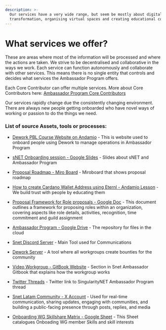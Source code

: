 ```yaml
---
description: >-
  Our services have a very wide range, but seem be mostly about digital
  transformation, organising virtual spaces and creating educational content.
---
```


# What services we offer?

These are areas where most of the information will be processed and where the actions are taken. We strive to be decentralised and collaborative in the ways we work. Each service can function autonomously and collaborate with other services. This means there is no single entity that controls and decides what services the Ambassador Program offers.

Each Core Contributor can offer multiple services. More about Core Contributors here: [Ambassador Program Core Contributors](https://docs.google.com/document/d/13uPKVnooFowpoxRBZJH71iIbHUyoOokdn_RCDvp_RHI/edit?tab=t.0#heading=h.ij3cuj7d158h)

Our services rapidly change due the consistently changing environment. There are always new people getting onboarded who have novel ways of working or passion to do the things we need.




### List of source Assets, tools or processes:
- [Dework PBL Course Website on Andamio](https://instance-dework-pbl.vercel.app/course/module/103/overview) - This is website used to onboard people using Dework to manage operations in Ambassador Program

- [sNET Onboarding session - Google Slides](https://docs.google.com/presentation/d/1xsOPL2exA-1-BfKWk2eKdxjpfRt6kwW_nFWBPq-KzEg/edit#slide=id.p) - Slides about sNET and Ambassador Program

- [Proposal Roadmap - Miro Board](https://miro.com/app/board/uXjVM7pbrUY=/?moveToWidget=3458764557891619019&amp;cot=14) - Miroboard that shows proposal roadmap

- [How to create Cardano Wallet Address using Eternl - Andamio Lesson](https://instance-dework-pbl.vercel.app/course/module/101/1011) - We build trust with people by educating them

- [Proposal Framework for Role proposals - Google Doc](https://docs.google.com/document/d/1sIgmOqTfLc6jieX8sdDVSZl48wqRnBrFu-z8R7ofXcs/edit?usp=sharing) - This document outlines a framework for proposing roles within an organization, covering aspects like role details, activities, recognition, time commitment and guild assignment

- [Ambassador Program - Google Drive](https://drive.google.com/drive/u/1/my-drive) - The repository for files in the cloud

- [Snet Discord Server](https://discord.gg/snet) - Main Tool used for Communications

- [Dework Server](https://app.dework.xyz/singularitynet-ambas) - A tool where all workgroups create bounties for the community

- [Video Workgroup - GitBook Website](https://snet-ambassadors.gitbook.io/home/workgroups/video-workgroup) - Section in Snet Ambassador Gitbook that explains how the workgroup works

- [Twitter Threads](https://twitter.com/SNET_Ambassador/status/1710371182426419455) - Twitter link to SingularityNET Ambassador Program thread

- [Snet Latam Community - X Account](https://x.com/SNET_Latam) - Used for real-time communication, sharing updates, engaging with communities, and building a public-facing presence through posts, replies, and media

- [Onboarding WG Skillshare Matrix - Google Sheet](https://docs.google.com/spreadsheets/d/12R9WMWZRBQDRnnHUFC3dVoZwRkgKgNfj7uLBSaBNqkg/edit?usp=sharing) - This Sheet catalogues Onboading WG member Skills and skill interests


